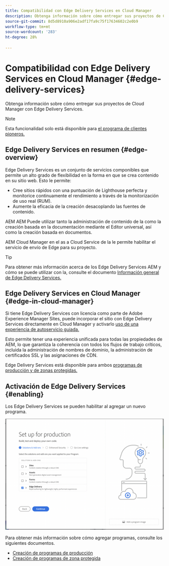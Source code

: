 ```yaml
---
title: Compatibilidad con Edge Delivery Services en Cloud Manager
description: Obtenga información sobre cómo entregar sus proyectos de Cloud Manager con Edge Delivery Services.
source-git-commit: 8d5d8910a906e2adf17fa9c75f17634602c2e0b9
workflow-type: tm+mt
source-wordcount: '283'
ht-degree: 28%

---
```



# Compatibilidad con Edge Delivery Services en Cloud Manager {#edge-delivery-services}

Obtenga información sobre cómo entregar sus proyectos de Cloud Manager con Edge Delivery Services.

>[!NOTE]
>
>Esta funcionalidad solo está disponible para [el programa de clientes pioneros.](/help/implementing/cloud-manager/release-notes/current.md#early-adoption)

## Edge Delivery Services en resumen {#edge-overview}

Edge Delivery Services es un conjunto de servicios componibles que permite un alto grado de flexibilidad en la forma en que se crea contenido en su sitio web. Esto le permite:

* Cree sitios rápidos con una puntuación de Lighthouse perfecta y monitorice continuamente el rendimiento a través de la monitorización de uso real (RUM).
* Aumente la eficacia de la creación desacoplando las fuentes de contenido.

AEM AEM Puede utilizar tanto la administración de contenido de la como la creación basada en la documentación mediante el Editor universal, así como la creación basada en documentos.

AEM Cloud Manager en el as a Cloud Service de la le permite habilitar el servicio de envío de Edge para su proyecto.

>[!TIP]
>
>Para obtener más información acerca de los Edge Delivery Services AEM y cómo se puede utilizar con la, consulte el documento [Información general de Edge Delivery Services.](/help/edge/overview.md)

## Edge Delivery Services en Cloud Manager {#edge-in-cloud-manager}

Si tiene Edge Delivery Services con licencia como parte de Adobe Experience Manager Sites, puede incorporar el sitio con Edge Delivery Services directamente en Cloud Manager y activarlo [uso de una experiencia de autoservicio guiada.](/help/implementing/cloud-manager/managing-code/private-repositories.md)

Esto permite tener una experiencia unificada para todas las propiedades de AEM, lo que garantiza la coherencia con todos los flujos de trabajo críticos, incluida la administración de nombres de dominio, la administración de certificados SSL y las asignaciones de CDN.

Edge Delivery Services está disponible para ambos [programas de producción y de zonas protegidas.](/help/implementing/cloud-manager/getting-access-to-aem-in-cloud/program-types.md)

## Activación de Edge Delivery Services {#enabling}

Los Edge Delivery Services se pueden habilitar al agregar un nuevo programa.

![Agregar un programa de producción con Edge Delivery Services](assets/add-production-program-with-edge.png)

Para obtener más información sobre cómo agregar programas, consulte los siguientes documentos.

* [Creación de programas de producción](/help/implementing/cloud-manager/getting-access-to-aem-in-cloud/creating-production-programs.md)
* [Creación de programas de zona protegida](/help/implementing/cloud-manager/getting-access-to-aem-in-cloud/creating-sandbox-programs.md)
